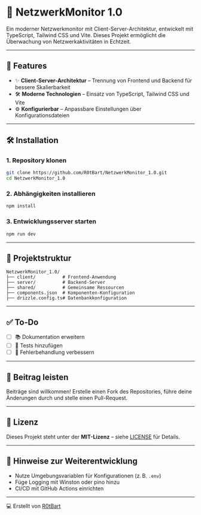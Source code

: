 
# 📡 NetzwerkMonitor 1.0

Ein moderner Netzwerkmonitor mit Client-Server-Architektur, entwickelt mit TypeScript, Tailwind CSS und Vite. Dieses Projekt ermöglicht die Überwachung von Netzwerkaktivitäten in Echtzeit.

---

## 🚀 Features

- ✨ **Client-Server-Architektur** – Trennung von Frontend und Backend für bessere Skalierbarkeit
- 🛠️ **Moderne Technologien** – Einsatz von TypeScript, Tailwind CSS und Vite
- ⚙️ **Konfigurierbar** – Anpassbare Einstellungen über Konfigurationsdateien

---

## 🛠️ Installation

### 1. Repository klonen

```bash
git clone https://github.com/R0tBart/NetzwerkMonitor_1.0.git
cd NetzwerkMonitor_1.0
```

### 2. Abhängigkeiten installieren

```bash
npm install
```

### 3. Entwicklungsserver starten

```bash
npm run dev
```

---

## 📁 Projektstruktur

```
NetzwerkMonitor_1.0/
├── client/          # Frontend-Anwendung
├── server/          # Backend-Server
├── shared/          # Gemeinsame Ressourcen
├── components.json  # Komponenten-Konfiguration
├── drizzle.config.ts# Datenbankkonfiguration
```

---

## ✅ To-Do

- [ ] 📚 Dokumentation erweitern
- [ ] 🧪 Tests hinzufügen
- [ ] 🧰 Fehlerbehandlung verbessern

---

## 🤝 Beitrag leisten

Beiträge sind willkommen! Erstelle einen Fork des Repositories, führe deine Änderungen durch und stelle einen Pull-Request.

---

## 📄 Lizenz

Dieses Projekt steht unter der **MIT-Lizenz** – siehe [LICENSE](./LICENSE) für Details.

---

## 🧠 Hinweise zur Weiterentwicklung

- Nutze Umgebungsvariablen für Konfigurationen (z. B. `.env`)
- Füge Logging mit Winston oder pino hinzu
- CI/CD mit GitHub Actions einrichten

---

💻 Erstellt von [R0tBart](https://github.com/R0tBart)
